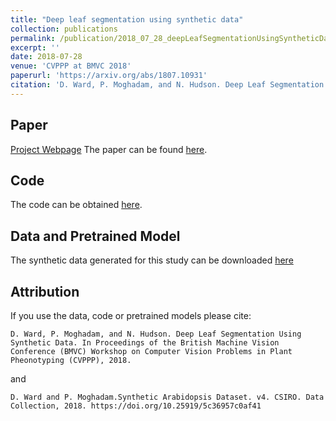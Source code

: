 ```yaml
---
title: "Deep leaf segmentation using synthetic data"
collection: publications
permalink: /publication/2018_07_28_deepLeafSegmentationUsingSyntheticData
excerpt: ''
date: 2018-07-28
venue: 'CVPPP at BMVC 2018'
paperurl: 'https://arxiv.org/abs/1807.10931'
citation: 'D. Ward, P. Moghadam, and N. Hudson. Deep Leaf Segmentation Using Synthetic Data. In Proceedings of the British Machine Vision Conference (BMVC) Workshop on Computer Vision Problems in Plant Pheonotyping (CVPPP), 2018.'
---
```

## Paper
[Project Webpage](https://research.csiro.au/robotics/our-work/databases/synthetic-arabidopsis-dataset/)
The paper can be found [here](https://arxiv.org/abs/1807.10931).

## Code
The code can be obtained [here]( https://bitbucket.csiro.au/scm/ag3d/leaf_segmenter_public.git).

## Data and Pretrained Model
The synthetic data generated for this study can be downloaded [here](https://doi.org/10.25919/5c36957c0af41)

## Attribution
If you use the data, code or pretrained models please cite:
```
D. Ward, P. Moghadam, and N. Hudson. Deep Leaf Segmentation Using Synthetic Data. In Proceedings of the British Machine Vision Conference (BMVC) Workshop on Computer Vision Problems in Plant Pheonotyping (CVPPP), 2018.
```
and
```
D. Ward and P. Moghadam.Synthetic Arabidopsis Dataset. v4. CSIRO. Data Collection, 2018. https://doi.org/10.25919/5c36957c0af41
```